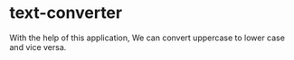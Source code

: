 # text-converter
With the help of this application, We can convert uppercase to lower case and vice versa.
